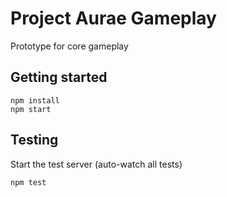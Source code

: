 # Project Aurae Gameplay

Prototype for core gameplay

## Getting started
```
npm install
npm start
```
## Testing
Start the test server (auto-watch all tests)
```
npm test
```

